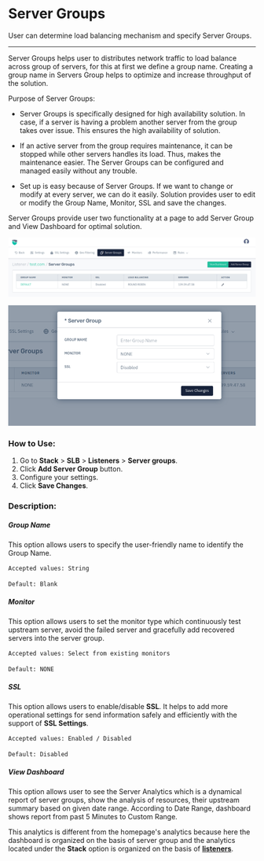 # Server Groups

User can determine load balancing mechanism and specify Server Groups.

---

Server Groups helps user to distributes network traffic to load balance across group of servers, for this at first we define a group name. Creating a group name in Servers Group helps to optimize and increase throughput of the solution.

Purpose of Server Groups:

- Server Groups is specifically designed for high availability solution. In case, if a server is having a problem another server from the group takes over issue. This ensures the high availability of solution.

- If an active server from the group requires maintenance, it can be stopped while other servers handles its load. Thus, makes the maintenance easier. The Server Groups can be configured and managed easily without any trouble.

- Set up is easy because of Server Groups. If we want to change or modify at every server, we can do it easily. Solution provides user to edit or modify the Group Name, Monitor, SSL and save the changes.

Server Groups provide user two functionality at a page to add Server Group and View Dashboard for optimal solution.

![Server group](/img/adc/v8/docs/server_group_1.png)

![Server group](/img/adc/v8/docs/server_group_2.png)

### How to Use:

1. Go to **Stack** > **SLB** > **Listeners** > **Server groups**.
2. Click **Add Server Group** button.
3. Configure your settings. 
4. Click **Save Changes**.

### Description:

##### **Group Name**

This option allows users to specify the user-friendly name to identify the Group Name.

    Accepted values: String

    Default: Blank 

##### **Monitor**

This option allows users to set the monitor type which continuously test upstream server, avoid the failed server and gracefully add recovered servers into the server group.

    Accepted values: Select from existing monitors

    Default: NONE 

##### **SSL**

This option allows users to enable/disable **SSL**. It helps to add more operational settings for send information safely and efficiently with the support of **SSL Settings**. 

    Accepted values: Enabled / Disabled

    Default: Disabled 

##### **View Dashboard**

This option allows user to see the Server Analytics which is a dynamical report of server groups, show the analysis of resources, their upstream summary based on given date range. According to Date Range, dashboard shows report from past 5 Minutes to Custom Range.

This analytics is different from the homepage's analytics because here the dashboard is organized on the basis of server group and the analytics located under the **Stack** option is organized on the basis of [**listeners**](../listeners.md).